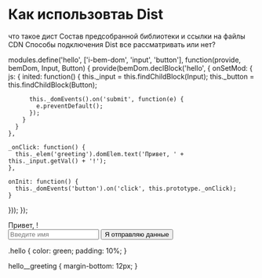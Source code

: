 # Как использовтаь Dist

что такое дист
Состав предсобранной библиотеки и ссылки на файлы CDN
Способы подключения Dist
все рассматривать или нет?


modules.define('hello', ['i-bem-dom', 'input', 'button'], function(provide, bemDom, Input, Button) {
  provide(bemDom.declBlock('hello', {
    onSetMod: {
      js: {
        inited: function() {
          this._input = this.findChildBlock(Input);
          this._button = this.findChildBlock(Button);

          this._domEvents().on('submit', function(e) {
            e.preventDefault();
          });
        }
      }
    },

    _onClick: function() {
      this._elem('greeting').domElem.text('Привет, ' + this._input.getVal() + '!');
    },

    onInit: function() {
      this._domEvents('button').on('click', this.prototype._onClick);
    }
  }));
});


<form class="hello">
  <div class="hello__greeting">Привет, !</div>
    <span class="input input_theme_islands input_size_m i-bem" data-bem='{"input":{}}'>
      <span class="input__box">
        <input class="input__control" placeholder="Введите имя" autocomplete="off" autocorrect="off" autocapitalize="off" spellcheck="false">
      </span>
    </span>
    <script>
    modules.require(['i-bem__dom', 'BEMHTML', 'jquery', 'i-bem__dom_init'], function(BEMDOM, BEMHTML, $, init) {
            var html = BEMHTML.apply({
            {
                block: 'input',
                mods: {
                    theme: 'islands',
                    size: 's'
                },
                placeholder: 'Размер s'
            }
       });
    });
    </script>
  <button class="button button_theme_islands button_size_m button_type_submit button__control i-bem" data-bem='{"button":{}}' role="button" type="submit">
    <span class="button__text">Я отправляю данные</span>
  </button>
  <script>
  modules.require(['i-bem__dom', 'BEMHTML', 'jquery', 'i-bem__dom_init'], function(BEMDOM, BEMHTML, $, init) {
            var html = BEMHTML.apply({
           {
                block: 'button',
                mods: {
                    theme: 'islands',
                    size: 'm',
                    type: 'submit'
                },
                text: 'Я отправляю данные'
            }
        });
    });
  </script>
</form>

.hello {
  color: green;
  padding: 10%;
}

hello__greeting {
  margin-bottom: 12px;
}
